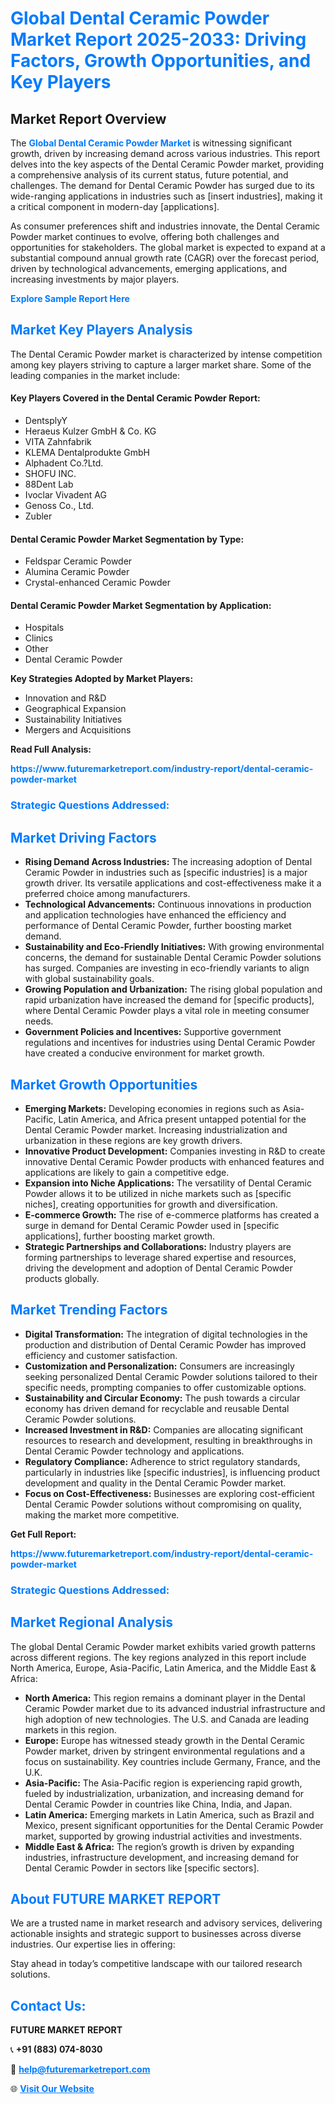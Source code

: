 <h1 style="color: #007BFF;">Global Dental Ceramic Powder Market Report 2025-2033: Driving Factors, Growth Opportunities, and Key Players</h1>

<section id="overview">
<h2>Market Report Overview</h2>
<p>The <a href="https://www.futuremarketreport.com/industry-report/dental-ceramic-powder-market" style="color: #007BFF; text-decoration: none;"><strong>Global Dental Ceramic Powder Market</strong></a> is witnessing significant growth, driven by increasing demand across various industries. This report delves into the key aspects of the Dental Ceramic Powder market, providing a comprehensive analysis of its current status, future potential, and challenges. The demand for Dental Ceramic Powder has surged due to its wide-ranging applications in industries such as [insert industries], making it a critical component in modern-day [applications].</p>
<p>As consumer preferences shift and industries innovate, the Dental Ceramic Powder market continues to evolve, offering both challenges and opportunities for stakeholders. The global market is expected to expand at a substantial compound annual growth rate (CAGR) over the forecast period, driven by technological advancements, emerging applications, and increasing investments by major players.</p>
</section>

<section id="overview">
<p><a href="https://www.futuremarketreport.com/request-sample/reportId=123133" style="color: #007BFF; text-decoration: none;"><strong>Explore Sample Report Here</strong></a></p>
</section>

<section id="key-players">
<h2 style="color: #007BFF;">Market Key Players Analysis</h2>
<p>The Dental Ceramic Powder market is characterized by intense competition among key players striving to capture a larger market share. Some of the leading companies in the market include:</p>
<h4>Key Players Covered in the Dental Ceramic Powder Report:</h4>
<ul><li>DentsplyY</li><li>Heraeus Kulzer GmbH &amp; Co. KG</li><li>VITA Zahnfabrik</li><li>KLEMA Dentalprodukte GmbH</li><li>Alphadent Co.?Ltd.</li><li>SHOFU INC.</li><li>88Dent Lab</li><li>Ivoclar Vivadent AG</li><li>Genoss Co., Ltd.</li><li>Zubler</li></ul>
<h4>Dental Ceramic Powder Market Segmentation by Type:</h4>
<ul><li>Feldspar Ceramic Powder</li><li>Alumina Ceramic Powder</li><li>Crystal-enhanced Ceramic Powder</li></ul>

<h4>Dental Ceramic Powder Market Segmentation by Application:</h4>
<ul><li>Hospitals</li><li>Clinics</li><li>Other</li><li>Dental Ceramic Powder</li></ul>
<p><strong>Key Strategies Adopted by Market Players:</strong></p>
<ul>
<li>Innovation and R&D</li>
<li>Geographical Expansion</li>
<li>Sustainability Initiatives</li>
<li>Mergers and Acquisitions</li>
</ul>
</section>

<section>
<p><strong>Read Full Analysis: </strong></p><a href="https://www.futuremarketreport.com/industry-report/dental-ceramic-powder-market" style="color: #007BFF; text-decoration: none;"><strong>https://www.futuremarketreport.com/industry-report/dental-ceramic-powder-market</strong></a>
<h3 style="color: #007BFF;">Strategic Questions Addressed:</h3>
</section>

<section id="driving-factors">
<h2 style="color: #007BFF;">Market Driving Factors</h2>
<ul>
<li><strong>Rising Demand Across Industries:</strong> The increasing adoption of Dental Ceramic Powder in industries such as [specific industries] is a major growth driver. Its versatile applications and cost-effectiveness make it a preferred choice among manufacturers.</li>
<li><strong>Technological Advancements:</strong> Continuous innovations in production and application technologies have enhanced the efficiency and performance of Dental Ceramic Powder, further boosting market demand.</li>
<li><strong>Sustainability and Eco-Friendly Initiatives:</strong> With growing environmental concerns, the demand for sustainable Dental Ceramic Powder solutions has surged. Companies are investing in eco-friendly variants to align with global sustainability goals.</li>
<li><strong>Growing Population and Urbanization:</strong> The rising global population and rapid urbanization have increased the demand for [specific products], where Dental Ceramic Powder plays a vital role in meeting consumer needs.</li>
<li><strong>Government Policies and Incentives:</strong> Supportive government regulations and incentives for industries using Dental Ceramic Powder have created a conducive environment for market growth.</li>
</ul>
</section>

<section id="growth-opportunities">
<h2 style="color: #007BFF;">Market Growth Opportunities</h2>
<ul>
<li><strong>Emerging Markets:</strong> Developing economies in regions such as Asia-Pacific, Latin America, and Africa present untapped potential for the Dental Ceramic Powder market. Increasing industrialization and urbanization in these regions are key growth drivers.</li>
<li><strong>Innovative Product Development:</strong> Companies investing in R&D to create innovative Dental Ceramic Powder products with enhanced features and applications are likely to gain a competitive edge.</li>
<li><strong>Expansion into Niche Applications:</strong> The versatility of Dental Ceramic Powder allows it to be utilized in niche markets such as [specific niches], creating opportunities for growth and diversification.</li>
<li><strong>E-commerce Growth:</strong> The rise of e-commerce platforms has created a surge in demand for Dental Ceramic Powder used in [specific applications], further boosting market growth.</li>
<li><strong>Strategic Partnerships and Collaborations:</strong> Industry players are forming partnerships to leverage shared expertise and resources, driving the development and adoption of Dental Ceramic Powder products globally.</li>
</ul>
</section>

<section id="trending-factors">
<h2 style="color: #007BFF;">Market Trending Factors</h2>
<ul>
<li><strong>Digital Transformation:</strong> The integration of digital technologies in the production and distribution of Dental Ceramic Powder has improved efficiency and customer satisfaction.</li>
<li><strong>Customization and Personalization:</strong> Consumers are increasingly seeking personalized Dental Ceramic Powder solutions tailored to their specific needs, prompting companies to offer customizable options.</li>
<li><strong>Sustainability and Circular Economy:</strong> The push towards a circular economy has driven demand for recyclable and reusable Dental Ceramic Powder solutions.</li>
<li><strong>Increased Investment in R&D:</strong> Companies are allocating significant resources to research and development, resulting in breakthroughs in Dental Ceramic Powder technology and applications.</li>
<li><strong>Regulatory Compliance:</strong> Adherence to strict regulatory standards, particularly in industries like [specific industries], is influencing product development and quality in the Dental Ceramic Powder market.</li>
<li><strong>Focus on Cost-Effectiveness:</strong> Businesses are exploring cost-efficient Dental Ceramic Powder solutions without compromising on quality, making the market more competitive.</li>
</ul>
</section>

<section>
<p><strong>Get Full Report: </strong></p><a href="https://www.futuremarketreport.com/industry-report/dental-ceramic-powder-market" style="color: #007BFF; text-decoration: none;"><strong>https://www.futuremarketreport.com/industry-report/dental-ceramic-powder-market</strong></a>
<h3 style="color: #007BFF;">Strategic Questions Addressed:</h3>
</section>


<section id="regional-analysis">
<h2 style="color: #007BFF;">Market Regional Analysis</h2>
<p>The global Dental Ceramic Powder market exhibits varied growth patterns across different regions. The key regions analyzed in this report include North America, Europe, Asia-Pacific, Latin America, and the Middle East & Africa:</p>
<ul>
<li><strong>North America:</strong> This region remains a dominant player in the Dental Ceramic Powder market due to its advanced industrial infrastructure and high adoption of new technologies. The U.S. and Canada are leading markets in this region.</li>
<li><strong>Europe:</strong> Europe has witnessed steady growth in the Dental Ceramic Powder market, driven by stringent environmental regulations and a focus on sustainability. Key countries include Germany, France, and the U.K.</li>
<li><strong>Asia-Pacific:</strong> The Asia-Pacific region is experiencing rapid growth, fueled by industrialization, urbanization, and increasing demand for Dental Ceramic Powder in countries like China, India, and Japan.</li>
<li><strong>Latin America:</strong> Emerging markets in Latin America, such as Brazil and Mexico, present significant opportunities for the Dental Ceramic Powder market, supported by growing industrial activities and investments.</li>
<li><strong>Middle East & Africa:</strong> The region’s growth is driven by expanding industries, infrastructure development, and increasing demand for Dental Ceramic Powder in sectors like [specific sectors].</li>
</ul>
</section>

<footer>
<h2 style="color: #007BFF;">About FUTURE MARKET REPORT</h2>
<p>We are a trusted name in market research and advisory services, delivering actionable insights and strategic support to businesses across diverse industries. Our expertise lies in offering:</p>

<p>Stay ahead in today’s competitive landscape with our tailored research solutions.</p>

<h2 style="color: #007BFF;">Contact Us:</h2>
<p><strong>FUTURE MARKET REPORT</strong></p>
<p>📞 <strong>+91 (883) 074-8030</strong></p>
<p>📧 <strong><a href="mailto:help@futuremarketreport.com" style="color: #007BFF;">help@futuremarketreport.com</a></strong></p>
<p>🌐 <strong><a href="https://www.futuremarketreport.com/" style="color: #007BFF;">Visit Our Website</a></strong></p>
</footer>